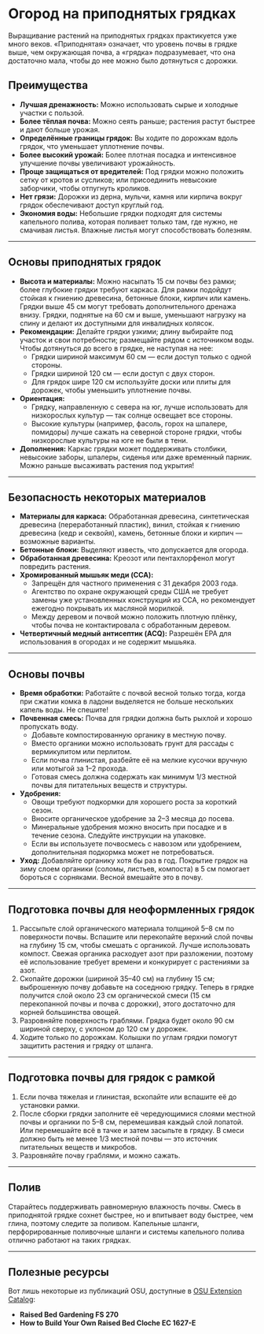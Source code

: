 # Огород на приподнятых грядках

Выращивание растений на приподнятых грядках практикуется уже много веков. «Приподнятая» означает, что уровень почвы в грядке выше, чем окружающая почва, а «грядка» подразумевает, что она достаточно мала, чтобы до нее можно было дотянуться с дорожки.

## Преимущества

- **Лучшая дренажность:** Можно использовать сырые и холодные участки с пользой.
- **Более тёплая почва:** Можно сеять раньше; растения растут быстрее и дают больше урожая.
- **Определённые границы грядок:** Вы ходите по дорожкам вдоль грядок, что уменьшает уплотнение почвы.
- **Более высокий урожай:** Более плотная посадка и интенсивное улучшение почвы увеличивают урожайность.
- **Проще защищаться от вредителей:** Под грядки можно положить сетку от кротов и сусликов; или присоединить невысокие заборчики, чтобы отпугнуть кроликов.
- **Нет грязи:** Дорожки из дерна, мульчи, камня или кирпича вокруг грядок обеспечивают доступ круглый год.
- **Экономия воды:** Небольшие грядки подходят для системы капельного полива, которая поливает только там, где нужно, не смачивая листья. Влажные листья могут способствовать болезням.

---

## Основы приподнятых грядок

- **Высота и материалы:** Можно насыпать 15 см почвы без рамки; более глубокие грядки требуют каркаса. Для рамки подойдут стойкая к гниению древесина, бетонные блоки, кирпич или камень. Грядки выше 45 см могут требовать дополнительного дренажа внизу. Грядки, поднятые на 60 см и выше, уменьшают нагрузку на спину и делают их доступными для инвалидных колясок.
- **Рекомендации:** Делайте грядки узкими; длину выбирайте под участок и свои потребности; размещайте рядом с источником воды. Чтобы дотянуться до всего в грядке, не наступая на нее:
  - Грядки шириной максимум 60 см — если доступ только с одной стороны.
  - Грядки шириной 120 см — если доступ с двух сторон.
  - Для грядок шире 120 см используйте доски или плиты для дорожек, чтобы уменьшить уплотнение почвы.
- **Ориентация:**
  - Грядку, направленную с севера на юг, лучше использовать для низкорослых культур — так солнце освещает все стороны.
  - Высокие культуры (например, фасоль, горох на шпалере, помидоры) лучше сажать на северной стороне грядки, чтобы низкорослые культуры на юге не были в тени.
- **Дополнения:** Каркас грядки может поддерживать столбики, невысокие заборы, шпалеры, сиденья или даже временный парник. Можно раньше высаживать растения под укрытия!

---

## Безопасность некоторых материалов

- **Материалы для каркаса:** Обработанная древесина, синтетическая древесина (переработанный пластик), винил, стойкая к гниению древесина (кедр и секвойя), камень, бетонные блоки и кирпич — возможные варианты.
- **Бетонные блоки:** Выделяют известь, что допускается для огорода.
- **Обработанная древесина:** Креозот или пентахлорфенол могут повредить растения.
- **Хромированный мышьяк меди (CCA):**
  - Запрещён для частного применения с 31 декабря 2003 года.
  - Агентство по охране окружающей среды США не требует замены уже установленных конструкций из CCA, но рекомендует ежегодно покрывать их масляной морилкой.
  - Между деревом и почвой можно положить плотную плёнку, чтобы почва не контактировала с обработанным деревом.
- **Четвертичный медный антисептик (ACQ):** Разрешён EPA для использования в огородах и не содержит мышьяка.

---

## Основы почвы

- **Время обработки:** Работайте с почвой весной только тогда, когда при сжатии комка в ладони выделяется не больше нескольких капель воды. Не спешите!
- **Почвенная смесь:** Почва для грядки должна быть рыхлой и хорошо пропускать воду.
  - Добавьте компостированную органику в местную почву.
  - Вместо органики можно использовать грунт для рассады с вермикулитом или перлитом.
  - Если почва глинистая, разбейте её на мелкие кусочки вручную или мотыгой за 1–2 прохода.
  - Готовая смесь должна содержать как минимум 1/3 местной почвы для питательных веществ и структуры.
- **Удобрения:**
  - Овощи требуют подкормки для хорошего роста за короткий сезон.
  - Вносите органическое удобрение за 2–3 месяца до посева.
  - Минеральные удобрения можно вносить при посадке и в течение сезона. Следуйте инструкции на упаковке.
  - Если вы используете почвосмесь с навозом или удобрением, дополнительная подкормка может не потребоваться.
- **Уход:** Добавляйте органику хотя бы раз в год. Покрытие грядок на зиму слоем органики (соломы, листьев, компоста) в 5 см помогает бороться с сорняками. Весной вмешайте это в почву.

---

## Подготовка почвы для неоформленных грядок

1. Рассыпьте слой органического материала толщиной 5–8 см по поверхности почвы. Вспашите или перекопайте верхний слой почвы на глубину 15 см, чтобы смешать с органикой. Лучше использовать компост. Свежая органика расходует азот при разложении, поэтому её использование требует времени и конкурирует с растениями за азот.
2. Скопайте дорожки (шириной 35–40 см) на глубину 15 см; выброшенную почву добавьте на соседнюю грядку. Теперь в грядке получится слой около 23 см органической смеси (15 см перекопанной почвы и почва с дорожки), этого достаточно для корней большинства овощей.
3. Разровняйте поверхность граблями. Грядка будет около 90 см шириной сверху, с уклоном до 120 см у дорожек.
4. Ходите только по дорожкам. Колышки по углам грядки помогут защитить растения и грядку от шланга.

---

## Подготовка почвы для грядок с рамкой

1. Если почва тяжелая и глинистая, вскопайте или вспашите её до установки рамки.
2. После сборки грядки заполните её чередующимися слоями местной почвы и органики по 5–8 см, перемешивая каждый слой лопатой. Или перемешайте всё в тачке и затем засыпьте в грядку. В смеси должно быть не менее 1/3 местной почвы — это источник питательных веществ и микробов.
3. Разровняйте почву граблями, и можно сажать.

---

## Полив

Старайтесь поддерживать равномерную влажность почвы. Смесь в приподнятой грядке сохнет быстрее, но и впитывает воду быстрее, чем глина, поэтому следите за поливом. Капельные шланги, перфорированные поливочные шланги и системы капельного полива отлично работают на таких грядках.

---

## Полезные ресурсы

Вот лишь некоторые из публикаций OSU, доступные в [OSU Extension Catalog](http://catalog.extension.oregonstate.edu):

- **Raised Bed Gardening FS 270**
- **How to Build Your Own Raised Bed Cloche EC 1627-E**
